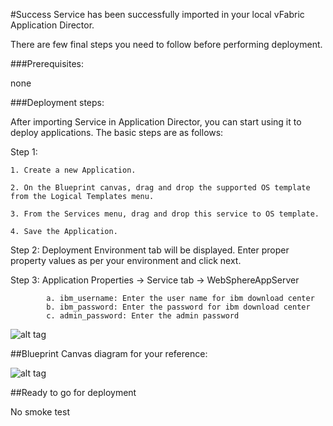 #Success
Service has been successfully imported in your local vFabric Application Director. 

There are few final steps you need to follow before performing deployment.

###Prerequisites:

none

###Deployment steps:

After importing Service in Application Director, you can start using it to deploy applications. The basic steps are as follows:

Step 1:

	1. Create a new Application.
	 
    2. On the Blueprint canvas, drag and drop the supported OS template from the Logical Templates menu.

    3. From the Services menu, drag and drop this service to OS template.

    4. Save the Application.
    
Step 2: Deployment Environment tab will be displayed. Enter proper property values as per your environment and click next.

Step 3: Application Properties -> Service tab -> WebSphereAppServer

			a. ibm_username: Enter the user name for ibm download center 
			b. ibm_password: Enter the password for ibm download center
			c. admin_password: Enter the admin password
   

![alt tag]()

##Blueprint Canvas diagram for your reference: 

![alt tag]()

##Ready to go for deployment


No smoke test




 








